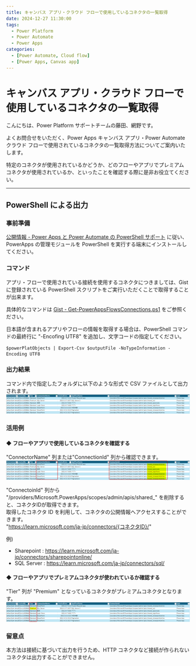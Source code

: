 ```yaml
---
title: キャンバス アプリ・クラウド フローで使用しているコネクタの一覧取得
date: 2024-12-27 11:30:00
tags:
  - Power Platform
  - Power Automate
  - Power Apps
categories:
  - [Power Automate, Cloud flow]
  - [Power Apps, Canvas app]
---
```


# キャンバス アプリ・クラウド フローで使用しているコネクタの一覧取得

こんにちは、Power Platform サポートチームの藤田、網野です。  

よくお問合せをいただく、Power Apps キャンバス アプリ・Power Automate クラウド フローで使用されているコネクタの一覧取得方法についてご案内いたします。

特定のコネクタが使用されているかどうか、どのフローやアプリでプレミアム コネクタが使用されているか、といったことを確認する際に是非お役立てください。
<!-- more -->

---
## PowerShell による出力
### 事前準備
[公開情報 - Power Apps と Power Automate の PowerShell サポート](https://learn.microsoft.com/ja-jp/power-platform/admin/powerapps-powershell#cmdlets) に従い、PowerApps の管理モジュールを PowerShell を実行する端末にインストールしてください。

### コマンド
アプリ・フローで使用されている接続を使用するコネクタにつきましては、Gist に登録されている PowerShell スクリプトをご実行いただくことで取得することが出来ます。

具体的なコマンドは [Gist - Get-PowerAppsFlowsConnections.ps1](https://gist.github.com/jameswh3/b1ddca1705a1e747ce3c8453e1f6dc7e) をご参照ください。

日本語が含まれるアプリやフローの情報を取得する場合は、PowerShell コマンドの最終行に "-Encofing UTF8" を追加し、文字コードの指定してください。
```
$powerPlatObjects | Export-Csv $outputFile -NoTypeInformation -Encoding UTF8
```

### 出力結果
コマンド内で指定したフォルダに以下のような形式で CSV ファイルとして出力されます。
![](./list-connectors-used-by-apps-and-flows/csv.png)

### 活用例
#### ◆ フローやアプリで使用しているコネクタを確認する
"ConnectorName" 列または"ConnectionId" 列から確認できます。
![](./list-connectors-used-by-apps-and-flows/csv-connector.png)

"ConnectoinId" 列から "/providers/Microsoft.PowerApps/scopes/admin/apis/shared_" を削除すると、コネクタIDが取得できます。  
取得したコネクタ ID を利用して、コネクタの公開情報へアクセスすることができます。  
"https://learn.microsoft.com/ja-jp/connectors/{コネクタID}/"  

例)
* Sharepoint : https://learn.microsoft.com/ja-jp/connectors/sharepointonline/  
* SQL Server : https://learn.microsoft.com/ja-jp/connectors/sql/  

#### ◆ フローやアプリでプレミアムコネクタが使われているか確認する
"Tier" 列が "Premium" となっているコネクタがプレミアムコネクタとなります。
![](./list-connectors-used-by-apps-and-flows/csv-premium.png)


### 留意点
本方法は接続に基づいて出力を行うため、HTTP コネクタなど接続が作られないコネクタは出力することができません。




